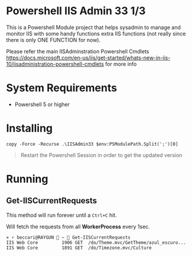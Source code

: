 # Powershell IIS Admin 33 1/3

This is a Powershell Module project that helps sysadmin to manage and monitor IIS with some handy functions extra IIS functions (not really since there is only ONE FUNCTION for now).

Please refer the main IISAdminstration Powershell Cmdlets https://docs.microsoft.com/en-us/iis/get-started/whats-new-in-iis-10/iisadministration-powershell-cmdlets for more info

# System Requirements

* Powershell 5 or higher

# Installing

`copy -Force -Recurse .\IISAdmin33 $env:PSModulePath.Split(';')[0]`

> Restart the Powershell Session in order to get the updated version

# Running

## Get-IISCurrentRequests
This method will run forever until a `Ctrl+C` hit.

Will fetch the requests from all **WorkerProcess** every 1sec.


```
⨯ ⚡ beccari@RAYGUN  ~  Get-IISCurrentRequests
IIS Web Core         1906 GET  /do/Theme.mvc/GetTheme/azul_escuro...
IIS Web Core         1891 GET  /do/Timezone.mvc/Culture
```
